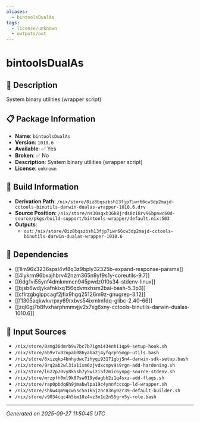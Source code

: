```yaml
---
aliases:
  - bintoolsDualAs
tags:
  - license/unknown
  - outputs/out
---
```


# bintoolsDualAs

## 📝 Description

System binary utilities (wrapper script)

## 📋 Package Information

- **Name**: `bintoolsDualAs`
- **Version**: `1010.6`
- **Available**: ✅ Yes
- **Broken**: ✅ No
- **Description**: System binary utilities (wrapper script)
- **License**: `unknown`

## 🔧 Build Information

- **Derivation Path**: `/nix/store/8iz8bqszbsh13fjp7iwr66cw3dp2majd-cctools-binutils-darwin-dualas-wrapper-1010.6.drv`
- **Source Position**: `/nix/store/ns30sqxb36k8jrds8z18rv96bpnwc60d-source/pkgs/build-support/bintools-wrapper/default.nix:503`
- **Outputs**:
  - `out`:  `/nix/store/8iz8bqszbsh13fjp7iwr66cw3dp2majd-cctools-binutils-darwin-dualas-wrapper-1010.6`

## 🔗 Dependencies

- [[1lm96x3236spsl4vf8q3z9bply32325b-expand-response-params]]
- [[4lykrm96bxajhbrv42nzm365n9yf9s1y-coreutils-9.7]]
- [[6dg1vi55ynf4dmkmmcn945pwdz010s34-stdenv-linux]]
- [[bjsb6wdjykafnkixq156qdvmxhsm2bai-bash-5.3p3]]
- [[cflrzgbglppcagf2jfix9hgq25126m9z-gnugrep-3.12]]
- [[f1305aqkwkvrpxy69rxbvs54ixmlm1dq-glibc-2.40-66]]
- [[zql0gj7b8fvxharphmmvjjv2x7xg6xny-cctools-binutils-darwin-dualas-1010.6]]

## 📁 Input Sources

- `/nix/store/0zmg36dmrb9v7bc7b7igmi434nhi1qp9-setup-hook.sh`
- `/nix/store/6b9v7v02npab086yaba2j4yfqrph5mgp-utils.bash`
- `/nix/store/6xizqkp4bnhydwc7ihyqi93171gbj5n4-darwin-sdk-setup.bash`
- `/nix/store/9rq2ab2wl3ia1ism6zjvdxcnpv9s9rgn-add-hardening.sh`
- `/nix/store/l622p70vy8k5sh7y5wizi5f2mic6ynpg-source-stdenv.sh`
- `/nix/store/mrzpfh0ml9k07sw019ydagbb2z1q4sxz-add-flags.sh`
- `/nix/store/rap0pbdq6h9jmabwlpa19c4ynnfcccqp-ld-wrapper.sh`
- `/nix/store/shkw4qm9qcw5sc5n1k5jznc83ny02r39-default-builder.sh`
- `/nix/store/v9034cqc4h5bm10z4vz3n1q2n55grv5y-role.bash`

---
*Generated on 2025-09-27 11:50:45 UTC*
